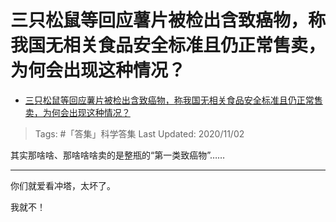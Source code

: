 # 三只松鼠等回应薯片被检出含致癌物，称我国无相关食品安全标准且仍正常售卖，为何会出现这种情况？

- [三只松鼠等回应薯片被检出含致癌物，称我国无相关食品安全标准且仍正常售卖，为何会出现这种情况？](https://www.zhihu.com/question/428444305/answer/1555175630)

>Tags: #「答集」科学答集
>Last Updated: 2020/11/02

其实那啥啥、那啥啥啥卖的是整瓶的“第一类致癌物”……

---

你们就爱看冲塔，太坏了。

我就不！